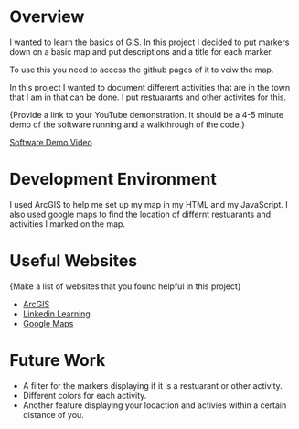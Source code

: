 # Overview

I wanted to learn the basics of GIS. In this project I decided to put markers down on a basic map and put descriptions and a title for each marker. 

To use this you need to access the github pages of it to veiw the map. 

In this project I wanted to document different activities that are in the town that I am in that can be done. I put restuarants and other activites for this. 

{Provide a link to your YouTube demonstration.  It should be a 4-5 minute demo of the software running and a walkthrough of the code.}

[Software Demo Video](http://youtube.link.goes.here)

# Development Environment

I used ArcGIS to help me set up my map in my HTML and my JavaScript. I also used google maps to find the location of differnt restuarants and activities I marked on the map. 

# Useful Websites

{Make a list of websites that you found helpful in this project}
* [ArcGIS](https://developers.arcgis.com/javascript/latest/add-a-point-line-and-polygon/)
* [Linkedin Learning](hhttps://www.linkedin.com/learning/foundations-of-geographic-information-systems-gis/thinking-spatially?autoplay=true&u=2153100)
* [Google Maps](https://www.google.com/maps/@43.835949,-111.8079302,16z)

# Future Work

* A filter for the markers displaying if it is a restuarant or other activity.
* Different colors for each activity.
* Another feature displaying your locaction and activies within a certain distance of you. 